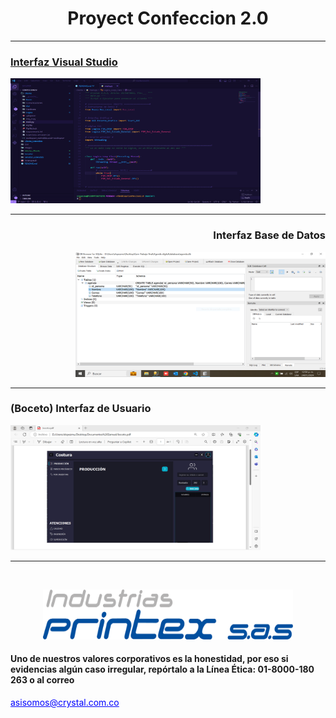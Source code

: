 <h1 align = "center">Proyect Confeccion 2.0</h1>
<hr>
<p align="center">
  <a href="" rel="noopener">
</p>
<div>
<p align="left">
<h3  align="left">Interfaz Visual Studio</h3>
<img width=400px height=200px src="/images/Captura.PNG" alt="Project logo"></a>
</p>
<hr>
<h3 align="right">Interfaz Base de Datos</h3>
<p align="right">
 <img width=400px height=200px src="/images/CapturaBasedeDatos.PNG" alt="Descripción de la imagen">
  </p>
</div>
<hr>
<h3>(Boceto) Interfaz de Usuario</h3>
 <img width=400px height=200px src="/images/CapturaBoceto.PNG" alt="">
<hr>
<br>
<p align="center">
<img width=400px height=80px src="/images/Logo Printex [Convertido].png" alt="Project logo"></a>
</p>
<h4>Uno de nuestros valores corporativos es la honestidad, por eso si evidencias algún caso irregular, repórtalo a la Línea Ética: 01-8000-180 263 o al correo</h4><a align = "center" href="asisomos@crystal.com.co" style="color: blue;">asisomos@crystal.com.co</a>
</a>
<!-- <h3 align="center">asisomos@crystal.com.co</h3> -->


